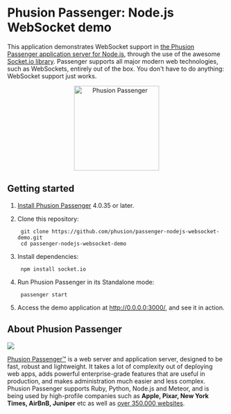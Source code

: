 # Phusion Passenger: Node.js WebSocket demo

This application demonstrates WebSocket support in [the Phusion Passenger application server for Node.js](https://www.phusionpassenger.com/), through the use of the awesome [Socket.io library](http://socket.io/). Passenger supports all major modern web technologies, such as WebSockets, entirely out of the box. You don't have to do anything: WebSocket support just works.

<center><a href="https://www.phusionpassenger.com"><img src="http://blog.phusion.nl/wp-content/uploads/2014/01/Passenger_chair_256x256.png" width="196" height="196" alt="Phusion Passenger"></a></center>

## Getting started

 1. [Install Phusion Passenger](https://www.phusionpassenger.com/) 4.0.35 or later.
 2. Clone this repository:

         git clone https://github.com/phusion/passenger-nodejs-websocket-demo.git
         cd passenger-nodejs-websocket-demo

 3. Install dependencies:

         npm install socket.io

 4. Run Phusion Passenger in its Standalone mode:

         passenger start

 5. Access the demo application at http://0.0.0.0:3000/, and see it in action.

## About Phusion Passenger

<a href="http://vimeo.com/phusionnl/review/80475623/c16e940d1f"><img src="http://blog.phusion.nl/wp-content/uploads/2014/01/gameofthrones.jpg"></a>

[Phusion Passenger™](https://www.phusionpassenger.com/) is a web server and application server, designed to be fast, robust and lightweight. It takes a lot of complexity out of deploying web apps, adds powerful enterprise-grade features that are useful in production, and makes administration much easier and less complex. Phusion Passenger supports Ruby, Python, Node.js and Meteor, and is being used by high-profile companies such as **Apple, Pixar, New York Times, AirBnB, Juniper** etc as well as [over 350.000 websites](http://trends.builtwith.com/Web-Server/Phusion-Passenger).